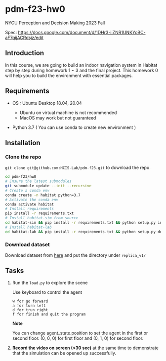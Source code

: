 # pdm-f23-hw0

NYCU Perception and Decision Making 2023 Fall

Spec: https://docs.google.com/document/d/1DHr3-iiZNR1UNKYoBC-aF7qijACRdsjz/edit

## Introduction 
In this course, we are going to build an indoor navigation system in Habitat step by step during homework 1 ~ 3 and the final project. This homework 0 will help you to build the environment with essential packages.

## Requirements
- OS : Ubuntu Desktop 18.04, 20.04

    - Ubuntu on virtual machine is not recommended
    - MacOS may work but not guaranteed
- Python 3.7 ( You can use conda to create new environment )

## Installation

### Clone the repo
`git clone git@github.com:HCIS-Lab/pdm-f23.git` to download the repo.

```bash
cd pdm-f23/hw0
# Ensure the latest submodules
git submodule update --init --recursive
# Create a conda env
conda create -n habitat python=3.7
# Activate the conda env
conda activate habitat
# Install requirements
pip install -r requirements.txt
# Install habitat-sim from source
cd habitat-sim && pip install -r requirements.txt && python setup.py install --bullet --headless && cd ..
# Install habitat-lab
cd habitat-lab && pip install -r requirements.txt && python setup.py develop && cd ..
```

### Download dataset

Download dataset from [here](https://drive.google.com/file/d/1zHA2AYRtJOmlRaHNuXOvC_OaVxHe56M4/view)
and put the directory under `replica_v1/`

## Tasks

1. Run the `load.py` to explore the scene

    Use keyboard to control the agent
    ```
    w for go forward  
    a for turn left  
    d for trun right  
    f for finish and quit the program
    ```

    **Note**

    You can change agent_state.position to set the agent in the first or second floor. (0, 0, 0) for first floor and (0, 1, 0) for second floor.


2. **Record the video on screen (<30 sec)** at the same time to demonstrate that the simulation can be opened up successfully.

    
